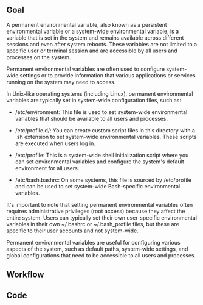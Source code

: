 ## Goal  
A permanent environmental variable, also known as a persistent environmental variable or a system-wide environmental variable, is a variable that is set in the system and remains available across different sessions and even after system reboots. These variables are not limited to a specific user or terminal session and are accessible by all users and processes on the system.

Permanent environmental variables are often used to configure system-wide settings or to provide information that various applications or services running on the system may need to access.

In Unix-like operating systems (including Linux), permanent environmental variables are typically set in system-wide configuration files, such as:

- /etc/environment: This file is used to set system-wide environmental variables that should be available to all users and processes.  

- /etc/profile.d/: You can create custom script files in this directory with a .sh extension to set system-wide environmental variables. These scripts are executed when users log in.  

- /etc/profile: This is a system-wide shell initialization script where you can set environmental variables and configure the system's default environment for all users.  

- /etc/bash.bashrc: On some systems, this file is sourced by /etc/profile and can be used to set system-wide Bash-specific environmental variables.  

It's important to note that setting permanent environmental variables often requires administrative privileges (root access) because they affect the entire system. Users can typically set their own user-specific environmental variables in their own ~/.bashrc or ~/.bash_profile files, but these are specific to their user accounts and not system-wide.

Permanent environmental variables are useful for configuring various aspects of the system, such as default paths, system-wide settings, and global configurations that need to be accessible to all users and processes.

## Workflow  

## Code  


